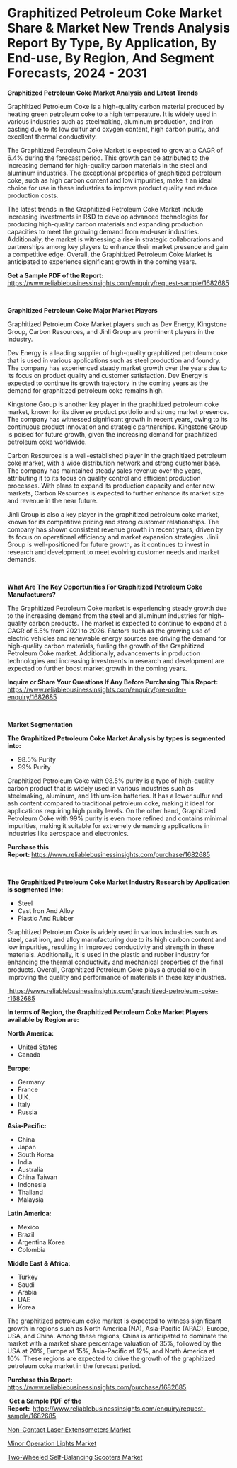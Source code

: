 <p><h1>Graphitized Petroleum Coke Market Share & Market New Trends Analysis Report By Type, By Application, By End-use, By Region, And Segment Forecasts, 2024 - 2031</h1></p><p><strong>Graphitized Petroleum Coke Market Analysis and Latest Trends</strong></p>
<p><p>Graphitized Petroleum Coke is a high-quality carbon material produced by heating green petroleum coke to a high temperature. It is widely used in various industries such as steelmaking, aluminum production, and iron casting due to its low sulfur and oxygen content, high carbon purity, and excellent thermal conductivity.</p><p>The Graphitized Petroleum Coke Market is expected to grow at a CAGR of 6.4% during the forecast period. This growth can be attributed to the increasing demand for high-quality carbon materials in the steel and aluminum industries. The exceptional properties of graphitized petroleum coke, such as high carbon content and low impurities, make it an ideal choice for use in these industries to improve product quality and reduce production costs.</p><p>The latest trends in the Graphitized Petroleum Coke Market include increasing investments in R&D to develop advanced technologies for producing high-quality carbon materials and expanding production capacities to meet the growing demand from end-user industries. Additionally, the market is witnessing a rise in strategic collaborations and partnerships among key players to enhance their market presence and gain a competitive edge. Overall, the Graphitized Petroleum Coke Market is anticipated to experience significant growth in the coming years.</p></p>
<p><strong>Get a Sample PDF of the Report:&nbsp;</strong> <a href="https://www.reliablebusinessinsights.com/enquiry/request-sample/1682685">https://www.reliablebusinessinsights.com/enquiry/request-sample/1682685</a></p>
<p>&nbsp;</p>
<p><strong>Graphitized Petroleum Coke Major Market Players</strong></p>
<p><p>Graphitized Petroleum Coke Market players such as Dev Energy, Kingstone Group, Carbon Resources, and Jinli Group are prominent players in the industry. </p><p>Dev Energy is a leading supplier of high-quality graphitized petroleum coke that is used in various applications such as steel production and foundry. The company has experienced steady market growth over the years due to its focus on product quality and customer satisfaction. Dev Energy is expected to continue its growth trajectory in the coming years as the demand for graphitized petroleum coke remains high.</p><p>Kingstone Group is another key player in the graphitized petroleum coke market, known for its diverse product portfolio and strong market presence. The company has witnessed significant growth in recent years, owing to its continuous product innovation and strategic partnerships. Kingstone Group is poised for future growth, given the increasing demand for graphitized petroleum coke worldwide.</p><p>Carbon Resources is a well-established player in the graphitized petroleum coke market, with a wide distribution network and strong customer base. The company has maintained steady sales revenue over the years, attributing it to its focus on quality control and efficient production processes. With plans to expand its production capacity and enter new markets, Carbon Resources is expected to further enhance its market size and revenue in the near future.</p><p>Jinli Group is also a key player in the graphitized petroleum coke market, known for its competitive pricing and strong customer relationships. The company has shown consistent revenue growth in recent years, driven by its focus on operational efficiency and market expansion strategies. Jinli Group is well-positioned for future growth, as it continues to invest in research and development to meet evolving customer needs and market demands.</p></p>
<p>&nbsp;</p>
<p><strong>What Are The Key Opportunities For Graphitized Petroleum Coke Manufacturers?</strong></p>
<p><p>The Graphitized Petroleum Coke market is experiencing steady growth due to the increasing demand from the steel and aluminum industries for high-quality carbon products. The market is expected to continue to expand at a CAGR of 5.5% from 2021 to 2026. Factors such as the growing use of electric vehicles and renewable energy sources are driving the demand for high-quality carbon materials, fueling the growth of the Graphitized Petroleum Coke market. Additionally, advancements in production technologies and increasing investments in research and development are expected to further boost market growth in the coming years.</p></p>
<p><strong>Inquire or Share Your Questions If Any Before Purchasing This Report:</strong> <a href="https://www.reliablebusinessinsights.com/enquiry/pre-order-enquiry/1682685">https://www.reliablebusinessinsights.com/enquiry/pre-order-enquiry/1682685</a></p>
<p>&nbsp;</p>
<p><strong>Market Segmentation</strong></p>
<p><strong>The Graphitized Petroleum Coke Market Analysis by types is segmented into:</strong></p>
<p><ul><li>98.5% Purity</li><li>99% Purity</li></ul></p>
<p><p>Graphitized Petroleum Coke with 98.5% purity is a type of high-quality carbon product that is widely used in various industries such as steelmaking, aluminum, and lithium-ion batteries. It has a lower sulfur and ash content compared to traditional petroleum coke, making it ideal for applications requiring high purity levels. On the other hand, Graphitized Petroleum Coke with 99% purity is even more refined and contains minimal impurities, making it suitable for extremely demanding applications in industries like aerospace and electronics.</p></p>
<p><strong>Purchase this Report:&nbsp;</strong><a href="https://www.reliablebusinessinsights.com/purchase/1682685">https://www.reliablebusinessinsights.com/purchase/1682685</a></p>
<p>&nbsp;</p>
<p><strong>The Graphitized Petroleum Coke Market Industry Research by Application is segmented into:</strong></p>
<p><ul><li>Steel</li><li>Cast Iron And Alloy</li><li>Plastic And Rubber</li></ul></p>
<p><p>Graphitized Petroleum Coke is widely used in various industries such as steel, cast iron, and alloy manufacturing due to its high carbon content and low impurities, resulting in improved conductivity and strength in these materials. Additionally, it is used in the plastic and rubber industry for enhancing the thermal conductivity and mechanical properties of the final products. Overall, Graphitized Petroleum Coke plays a crucial role in improving the quality and performance of materials in these key industries.</p></p>
<p><a href="https://www.reliablebusinessinsights.com/graphitized-petroleum-coke-r1682685">&nbsp;https://www.reliablebusinessinsights.com/graphitized-petroleum-coke-r1682685</a></p>
<p><strong>In terms of Region, the Graphitized Petroleum Coke Market Players available by Region are:</strong></p>
<p>
    <p> <strong> North America: </strong>
        <ul>
            <li>United States</li>
            <li>Canada</li>
        </ul>
        </p> 
    <p> <strong> Europe: </strong>
        <ul>
            <li>Germany</li>
            <li>France</li>
            <li>U.K.</li>
            <li>Italy</li>
            <li>Russia</li>
        </ul>
        </p> 
    <p> <strong> Asia-Pacific: </strong>
        <ul>
            <li>China</li>
            <li>Japan</li>
            <li>South Korea</li>
            <li>India</li>
            <li>Australia</li>
            <li>China Taiwan</li>
            <li>Indonesia</li>
            <li>Thailand</li>
            <li>Malaysia</li>
        </ul>
        </p> 
    <p> <strong> Latin America: </strong>
        <ul>
            <li>Mexico</li>
            <li>Brazil</li>
            <li>Argentina Korea</li>
            <li>Colombia</li>
        </ul>
        </p> 
    <p> <strong> Middle East & Africa: </strong>
        <ul>
            <li>Turkey</li>
            <li>Saudi</li>
            <li>Arabia</li>
            <li>UAE</li>
            <li>Korea</li>
        </ul>
    </p>
    </p>
<p><p>The graphitized petroleum coke market is expected to witness significant growth in regions such as North America (NA), Asia-Pacific (APAC), Europe, USA, and China. Among these regions, China is anticipated to dominate the market with a market share percentage valuation of 35%, followed by the USA at 20%, Europe at 15%, Asia-Pacific at 12%, and North America at 10%. These regions are expected to drive the growth of the graphitized petroleum coke market in the forecast period.</p></p>
<p><strong>Purchase this Report: </strong><a href="https://www.reliablebusinessinsights.com/purchase/1682685">https://www.reliablebusinessinsights.com/purchase/1682685</a></p>
<p>&nbsp;<strong>Get a Sample PDF of the Report:&nbsp;&nbsp;</strong><a href="https://www.reliablebusinessinsights.com/enquiry/request-sample/1682685">https://www.reliablebusinessinsights.com/enquiry/request-sample/1682685</a></p>
<p><strong></strong></p>
<p><p><a href="https://github.com/marthawweekle/Market-Research-Report-List-2/blob/main/non-contact-laser-extensometers-market.md">Non-Contact Laser Extensometers Market</a></p><p><a href="https://github.com/HenrietteMills1/Market-Research-Report-List-2/blob/main/minor-operation-lights-market.md">Minor Operation Lights Market</a></p><p><a href="https://github.com/SheilaBruen2023/Market-Research-Report-List-2/blob/main/two-wheeled-self-balancing-scooters-market.md">Two-Wheeled Self-Balancing Scooters Market</a></p></p>